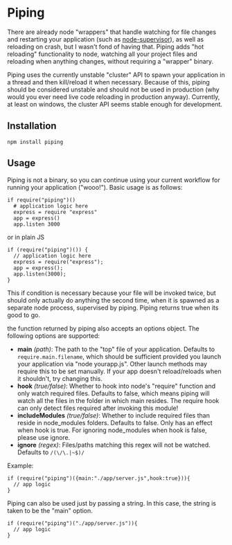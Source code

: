 # Piping

There are already node "wrappers" that handle watching for file changes and restarting your application (such as [node-supervisor](https://github.com/isaacs/node-supervisor)), as well as reloading on crash, but I wasn't fond of having that.
Piping adds "hot reloading" functionality to node, watching all your project files and reloading when anything changes, without requiring a "wrapper" binary. 

Piping uses the currently unstable "cluster" API to spawn your application in a thread and then kill/reload it when necessary. Because of this, piping should be considered unstable and should not be used in production (why would you ever need live code reloading in production anyway). Currently, at least on windows, the cluster API seems stable enough for development.

## Installation

    npm install piping

## Usage

Piping is not a binary, so you can continue using your current workflow for running your application ("wooo!"). Basic usage is as follows:

    if require("piping")()
      # application logic here
      express = require "express"
      app = express()
      app.listen 3000

or in plain JS

    if (require("piping")()) {
      // application logic here
      express = require("express");
      app = express();
      app.listen(3000);
    }

This if condition is necessary because your file will be invoked twice, but should only actually do anything the second time, when it is spawned as a separate node process, supervised by piping. Piping returns true when its good to go. 

the function returned by piping also accepts an options object. The following options are supported:
- __main__ _(path)_: The path to the "top" file of your application. Defaults to `require.main.filename`, which should be sufficient provided you launch your application via "node yourapp.js". Other launch methods may require this to be set manually. If your app doesn't reload/reloads when it shouldn't, try changing this. 
- __hook__ _(true/false)_: Whether to hook into node's "require" function and only watch required files. Defaults to false, which means piping will watch all the files in the folder in which main resides. The require hook can only detect files required after invoking this module!
- __includeModules__ _(true/false)_: Whether to include required files than reside in node_modules folders. Defaults to false. Only has an effect when hook is true. For ignoring node_modules when hook is false, please use ignore.
- __ignore__ _(regex)_: Files/paths matching this regex will not be watched. Defaults to `/(\/\.|~$)/`

Example:
  
    if (require("piping")({main:"./app/server.js",hook:true})){
      // app logic
    }

Piping can also be used just by passing a string. In this case, the string is taken to be the "main" option.

    if (require("piping")("./app/server.js")){
      // app logic
    }